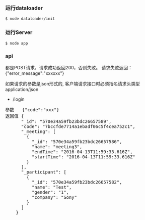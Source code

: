 ### 运行dataloader
```
$ node dataloader/init
```

### 运行Server
```
$ node app
```

### api
都是POST请求，请求成功返回200，否则失败。
请求失败返回：
{"error_message":"xxxxxx"}

如果请求的参数是json形式的, 客户端请求接口时必须指名请求头类型 application/json

* /login

<pre>
参数   {"code":"xxx"}
返回值 {
      "_id": "570e34a59fb23bdc26657589",
      "code": "7bccfde7714a1ebadf06c5f4cea752c1",
      "_meeting": [
        {
          "_id": "570e34a59fb23bdc26657586",
          "name": "meeting3",
          "endTime": "2016-04-13T11:59:33.616Z",
          "startTime": "2016-04-13T11:59:33.616Z"
        }
      ],
      "_participant": [
        {
          "_id": "570e34a59fb23bdc26657582",
          "name": "Test",
          "gender": "1",
          "company": "Sony"
        }
      ]
    }
</pre>

